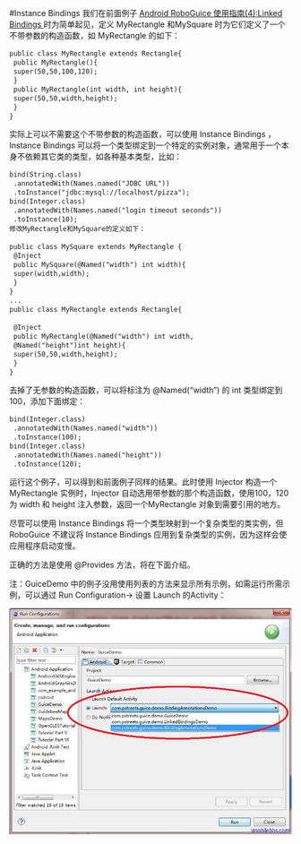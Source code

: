 #Instance Bindings
我们在前面例子 [Android RoboGuice 使用指南(4):Linked Bindings ](http://www.imobilebbs.com/wordpress/archives/2517?p=2503) 时为简单起见，定义 MyRectangle 和MySquare 时为它们定义了一个不带参数的构造函数，如 MyRectangle 的如下：

```
public class MyRectangle extends Rectangle{
 public MyRectangle(){
 super(50,50,100,120);
 }
 public MyRectangle(int width, int height){
 super(50,50,width,height);
 }
}
```

实际上可以不需要这个不带参数的构造函数，可以使用 Instance Bindings ，Instance Bindings 可以将一个类型绑定到一个特定的实例对象，通常用于一个本身不依赖其它类的类型，如各种基本类型，比如：

```
bind(String.class)
 .annotatedWith(Names.named("JDBC URL"))
 .toInstance("jdbc:mysql://localhost/pizza");
bind(Integer.class)
 .annotatedWith(Names.named("login timeout seconds"))
 .toInstance(10);
修改MyRectangle和MySquare的定义如下：

public class MySquare extends MyRectangle {
 @Inject
 public MySquare(@Named("width") int width){
 super(width,width);
 }
}
...
public class MyRectangle extends Rectangle{

 @Inject
 public MyRectangle(@Named("width") int width,
 @Named("height")int height){
 super(50,50,width,height);
 }
}
```

去掉了无参数的构造函数，可以将标注为 @Named(“width”) 的 int 类型绑定到100，添加下面绑定：

```
bind(Integer.class)
 .annotatedWith(Names.named("width"))
 .toInstance(100);
bind(Integer.class)
 .annotatedWith(Names.named("height"))
 .toInstance(120);
```

运行这个例子，可以得到和前面例子同样的结果。此时使用 Injector 构造一个 MyRectangle 实例时，Injector 自动选用带参数的那个构造函数，使用100，120为 width 和 height 注入参数，返回一个MyRectangle 对象到需要引用的地方。

尽管可以使用 Instance Bindings 将一个类型映射到一个复杂类型的类实例，但 RoboGuice 不建议将 Instance Bindings 应用到复杂类型的实例，因为这样会使应用程序启动变慢。

正确的方法是使用 @Provides 方法，将在下面介绍。

注：GuiceDemo 中的例子没用使用列表的方法来显示所有示例，如需运行所需示例，可以通过 Run Configuration-> 设置 Launch 的Activity：

![](images/10.png)

